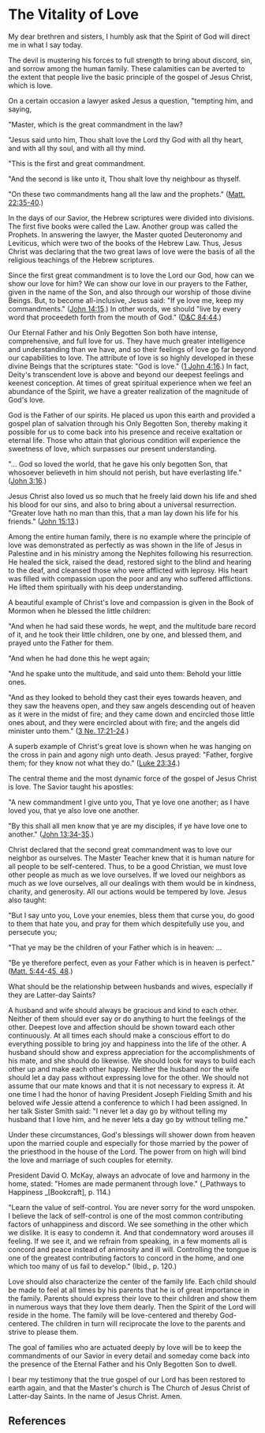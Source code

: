 # The Vitality of Love

My dear brethren and sisters, I humbly ask that the Spirit of God will direct
me in what I say today.

The devil is mustering his forces to full strength to bring about discord,
sin, and sorrow among the human family. These calamities can be averted to the
extent that people live the basic principle of the gospel of Jesus Christ,
which is love.

On a certain occasion a lawyer asked Jesus a question, "tempting him, and
saying,

"Master, which is the great commandment in the law?

"Jesus said unto him, Thou shalt love the Lord thy God with all thy heart, and
with all thy soul, and with all thy mind.

"This is the first and great commandment.

"And the second is like unto it, Thou shalt love thy neighbour as thyself.

"On these two commandments hang all the law and the prophets." ([Matt.
22:35-40](/scriptures/nt/matt/22.35-40?lang=eng#34).)

In the days of our Savior, the Hebrew scriptures were divided into divisions.
The first five books were called the Law. Another group was called the
Prophets. In answering the lawyer, the Master quoted Deuteronomy and
Leviticus, which were two of the books of the Hebrew Law. Thus, Jesus Christ
was declaring that the two great laws of love were the basis of all the
religious teachings of the Hebrew scriptures.

Since the first great commandment is to love the Lord our God, how can we show
our love for him? We can show our love in our prayers to the Father, given in
the name of the Son, and also through our worship of those divine Beings. But,
to become all-inclusive, Jesus said: "If ye love me, keep my commandments."
([John 14:15](/scriptures/nt/john/14.15?lang=eng#14).) In other words, we
should "live by every word that proceedeth forth from the mouth of God."
([D&amp;C 84:44](/scriptures/dc-testament/dc/84.44?lang=eng#43).)

Our Eternal Father and his Only Begotten Son both have intense, comprehensive,
and full love for us. They have much greater intelligence and understanding
than we have, and so their feelings of love go far beyond our capabilities to
love. The attribute of love is so highly developed in these divine Beings that
the scriptures state: "God is love." ([1 John
4:16](/scriptures/nt/1-jn/4.16?lang=eng#15).) In fact, Deity's transcendent
love is above and beyond our deepest feelings and keenest conception. At times
of great spiritual experience when we feel an abundance of the Spirit, we have
a greater realization of the magnitude of God's love.

God is the Father of our spirits. He placed us upon this earth and provided a
gospel plan of salvation through his Only Begotten Son, thereby making it
possible for us to come back into his presence and receive exaltation or
eternal life. Those who attain that glorious condition will experience the
sweetness of love, which surpasses our present understanding.

"... God so loved the world, that he gave his only begotten Son, that whosoever
believeth in him should not perish, but have everlasting life." ([John
3:16](/scriptures/nt/john/3.16?lang=eng#15).)

Jesus Christ also loved us so much that he freely laid down his life and shed
his blood for our sins, and also to bring about a universal resurrection.
"Greater love hath no man than this, that a man lay down his life for his
friends." ([John 15:13](/scriptures/nt/john/15.13?lang=eng#12).)

Among the entire human family, there is no example where the principle of love
was demonstrated as perfectly as was shown in the life of Jesus in Palestine
and in his ministry among the Nephites following his resurrection. He healed
the sick, raised the dead, restored sight to the blind and hearing to the
deaf, and cleansed those who were afflicted with leprosy. His heart was filled
with compassion upon the poor and any who suffered afflictions. He lifted them
spiritually with his deep understanding.

A beautiful example of Christ's love and compassion is given in the Book of
Mormon when he blessed the little children:

"And when he had said these words, he wept, and the multitude bare record of
it, and he took their little children, one by one, and blessed them, and
prayed unto the Father for them.

"And when he had done this he wept again;

"And he spake unto the multitude, and said unto them: Behold your little ones.

"And as they looked to behold they cast their eyes towards heaven, and they
saw the heavens open, and they saw angels descending out of heaven as it were
in the midst of fire; and they came down and encircled those little ones
about, and they were encircled about with fire; and the angels did minister
unto them." ([3 Ne. 17:21-24](/scriptures/bofm/3-ne/17.21-24?lang=eng#20).)

A superb example of Christ's great love is shown when he was hanging on the
cross in pain and agony nigh unto death. Jesus prayed: "Father, forgive them;
for they know not what they do." ([Luke
23:34](/scriptures/nt/luke/23.34?lang=eng#33).)

The central theme and the most dynamic force of the gospel of Jesus Christ is
love. The Savior taught his apostles:

"A new commandment I give unto you, That ye love one another; as I have loved
you, that ye also love one another.

"By this shall all men know that ye are my disciples, if ye have love one to
another." ([John 13:34-35](/scriptures/nt/john/13.34-35?lang=eng#33).)

Christ declared that the second great commandment was to love our neighbor as
ourselves. The Master Teacher knew that it is human nature for all people to
be self-centered. Thus, to be a good Christian, we must love other people as
much as we love ourselves. If we loved our neighbors as much as we love
ourselves, all our dealings with them would be in kindness, charity, and
generosity. All our actions would be tempered by love. Jesus also taught:

"But I say unto you, Love your enemies, bless them that curse you, do good to
them that hate you, and pray for them which despitefully use you, and
persecute you;

"That ye may be the children of your Father which is in heaven: ...

"Be ye therefore perfect, even as your Father which is in heaven is perfect."
([Matt. 5:44-45, 48](/scriptures/nt/matt/5.44-45,48?lang=eng#43).)

What should be the relationship between husbands and wives, especially if they
are Latter-day Saints?

A husband and wife should always be gracious and kind to each other. Neither
of them should ever say or do anything to hurt the feelings of the other.
Deepest love and affection should be shown toward each other continuously. At
all times each should make a conscious effort to do everything possible to
bring joy and happiness into the life of the other. A husband should show and
express appreciation for the accomplishments of his mate, and she should do
likewise. We should look for ways to build each other up and make each other
happy. Neither the husband nor the wife should let a day pass without
expressing love for the other. We should not assume that our mate knows and
that it is not necessary to express it. At one time I had the honor of having
President Joseph Fielding Smith and his beloved wife Jessie attend a
conference to which I had been assigned. In her talk Sister Smith said: "I
never let a day go by without telling my husband that I love him, and he never
lets a day go by without telling me."

Under these circumstances, God's blessings will shower down from heaven upon
the married couple and especially for those married by the power of the
priesthood in the house of the Lord. The power from on high will bind the love
and marriage of such couples for eternity.

President David O. McKay, always an advocate of love and harmony in the home,
stated: "Homes are made permanent through love." (_Pathways to Happiness
_[Bookcraft], p. 114.)

"Learn the value of self-control. You are never sorry for the word unspoken. I
believe the lack of self-control is one of the most common contributing
factors of unhappiness and discord. We see something in the other which we
dislike. It is easy to condemn it. And that condemnatory word arouses ill
feeling. If we see it, and we refrain from speaking, in a few moments all is
concord and peace instead of animosity and ill will. Controlling the tongue is
one of the greatest contributing factors to concord in the home, and one which
too many of us fail to develop." (Ibid., p. 120.)

Love should also characterize the center of the family life. Each child should
be made to feel at all times by his parents that he is of great importance in
the family. Parents should express their love to their children and show them
in numerous ways that they love them dearly. Then the Spirit of the Lord will
reside in the home. The family will be love-centered and thereby God-centered.
The children in turn will reciprocate the love to the parents and strive to
please them.

The goal of families who are actuated deeply by love will be to keep the
commandments of our Savior in every detail and someday come back into the
presence of the Eternal Father and his Only Begotten Son to dwell.

I bear my testimony that the true gospel of our Lord has been restored to
earth again, and that the Master's church is The Church of Jesus Christ of
Latter-day Saints. In the name of Jesus Christ. Amen.

## References

